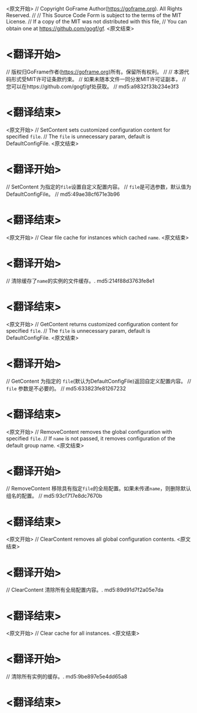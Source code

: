 
<原文开始>
// Copyright GoFrame Author(https://goframe.org). All Rights Reserved.
//
// This Source Code Form is subject to the terms of the MIT License.
// If a copy of the MIT was not distributed with this file,
// You can obtain one at https://github.com/gogf/gf.
<原文结束>

# <翻译开始>
// 版权归GoFrame作者(https://goframe.org)所有。保留所有权利。
//
// 本源代码形式受MIT许可证条款约束。
// 如果未随本文件一同分发MIT许可证副本，
// 您可以在https://github.com/gogf/gf处获取。
// md5:a9832f33b234e3f3
# <翻译结束>


<原文开始>
// SetContent sets customized configuration content for specified `file`.
// The `file` is unnecessary param, default is DefaultConfigFile.
<原文结束>

# <翻译开始>
// SetContent 为指定的`file`设置自定义配置内容。
// `file`是可选参数，默认值为DefaultConfigFile。
// md5:49ae38cf671e3b96
# <翻译结束>


<原文开始>
// Clear file cache for instances which cached `name`.
<原文结束>

# <翻译开始>
// 清除缓存了`name`的实例的文件缓存。. md5:214f88d3763fe8e1
# <翻译结束>


<原文开始>
// GetContent returns customized configuration content for specified `file`.
// The `file` is unnecessary param, default is DefaultConfigFile.
<原文结束>

# <翻译开始>
// GetContent 为指定的 `file`(默认为DefaultConfigFile)返回自定义配置内容。
// `file` 参数是不必要的。
// md5:633823fe81267232
# <翻译结束>


<原文开始>
// RemoveContent removes the global configuration with specified `file`.
// If `name` is not passed, it removes configuration of the default group name.
<原文结束>

# <翻译开始>
// RemoveContent 移除具有指定`file`的全局配置。如果未传递`name`，则删除默认组名的配置。
// md5:93cf717e8dc7670b
# <翻译结束>


<原文开始>
// ClearContent removes all global configuration contents.
<原文结束>

# <翻译开始>
// ClearContent 清除所有全局配置内容。. md5:89d91d7f2a05e7da
# <翻译结束>


<原文开始>
// Clear cache for all instances.
<原文结束>

# <翻译开始>
// 清除所有实例的缓存。. md5:9be897e5e4dd65a8
# <翻译结束>


